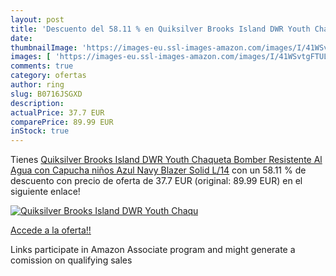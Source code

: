 ```yaml
---
layout: post
title: 'Descuento del 58.11 % en Quiksilver Brooks Island DWR Youth Chaqu'
date: 
thumbnailImage: 'https://images-eu.ssl-images-amazon.com/images/I/41WSvtgFTUL._SL200_.jpg'
images: [ 'https://images-eu.ssl-images-amazon.com/images/I/41WSvtgFTUL._SL200_.jpg' ]
comments: true
category: ofertas
author: ring
slug: B0716JSGXD
description:
actualPrice: 37.7 EUR
comparePrice: 89.99 EUR
inStock: true
---
```


Tienes [Quiksilver Brooks Island DWR Youth Chaqueta Bomber Resistente Al Agua con Capucha  niños  Azul  Navy Blazer Solid   L/14](https://www.amazon.es/dp/B0716JSGXD/?tag=tolees-21) con un 58.11 % de descuento con precio de oferta de 37.7 EUR (original: 89.99 EUR) en el siguiente enlace!

[![Quiksilver Brooks Island DWR Youth Chaqu](https://images-eu.ssl-images-amazon.com/images/I/41WSvtgFTUL._SL200_.jpg)](https://www.amazon.es/dp/B0716JSGXD/?tag=tolees-21)

[Accede a la oferta!!](https://www.amazon.es/dp/B0716JSGXD/?tag=tolees-21)

Links participate in Amazon Associate program and might generate a comission on qualifying sales


